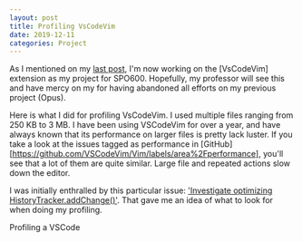 ```yaml
---
layout: post
title: Profiling VsCodeVim
date: 2019-12-11
categories: Project
---
```


As I mentioned on my [last post], I'm now working on the [VsCodeVim] extension as my project for SPO600. Hopefully, my professor will see this and have mercy on my for having abandoned all efforts on my previous project (Opus). 

Here is what I did for profiling VsCodeVim. I used multiple files ranging from 250 KB to 3 MB. I have been using VSCodeVim for over a year, and have always known that its performance on larger files is pretty lack luster. If you take a look at the issues tagged as performance in [GitHub][https://github.com/VSCodeVim/Vim/labels/area%2Fperformance], you'll see that a lot of them are quite similar. Large file and repeated actions slow down the editor.

I was initially enthralled by this particular issue: ['Investigate optimizing HistoryTracker.addChange()']. That gave me an idea of what to look for when doing my profiling. 

Profiling a VSCode 


[last post]:
[VsCodeVim]:
['Investigate optimizing HistoryTracker.addChange()']:https://github.com/VSCodeVim/Vim/issues/3920